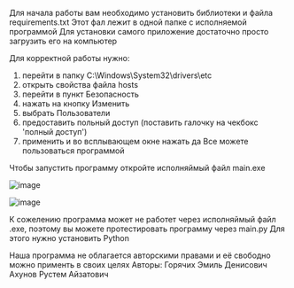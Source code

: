 Для начала работы вам необходимо установить библиотеки и файла requirements.txt
Этот фал лежит в одной папке с исполняемой программой
Для установки самого приложение достаточно просто загрузить его на компьютер

Для корректной работы нужно:
1. перейти в папку C:\Windows\System32\drivers\etc
2. открыть свойства файла hosts
3. перейти в пункт Безопасность
4. нажать на кнопку Изменить 
5. выбрать Пользователи 
6. предоставить польный доступ (поставить галочку на чекбокс 'полный доступ')
7. применить и во всплывающем окне нажать да
Все можете пользоваться программой

Чтобы запустить программу откройте исполняймый файл main.exe

![image](https://user-images.githubusercontent.com/83202732/215563850-4aebf590-59de-499e-bf69-9b49986ae5d8.png)

![image](https://user-images.githubusercontent.com/83202732/215563996-8a8357a9-ee53-45cb-a33d-bf495e99bf53.png)


К сожелению программа может не работет через исполняймый файл .exe, поэтому вы можете протестировать программу через main.py
Для этого нужно установить Python

Наша программа не облагается авторскими правами и её свободно можно применть в своих целях
Авторы:
Горячих Эмиль Денисович
Ахунов Рустем Айзатович
